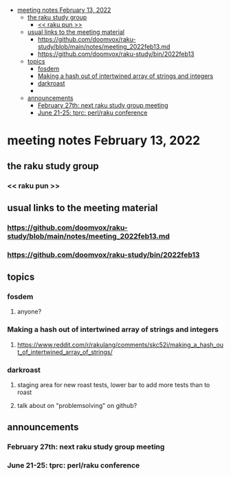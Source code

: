 - [meeting notes February 13, 2022](#org6365600)
  - [the raku study group](#orga435760)
    - [<< raku pun >>](#orge2e963d)
  - [usual links to the meeting material](#orgc154803)
    - [<https://github.com/doomvox/raku-study/blob/main/notes/meeting_2022feb13.md>](#org50c0dc0)
    - [<https://github.com/doomvox/raku-study/bin/2022feb13>](#org205dba6)
  - [topics](#orgfe2bf7e)
    - [fosdem](#org89e1ae2)
    - [Making a hash out of intertwined array of strings and integers](#org101373c)
    - [darkroast](#org6e0750c)
    - [](#org931909d)
  - [announcements](#orgc4fef7e)
    - [February 27th: next raku study group meeting](#org0dc47ac)
    - [June 21-25: tprc: perl/raku conference](#orgba85ac8)


<a id="org6365600"></a>

# meeting notes February 13, 2022


<a id="orga435760"></a>

## the raku study group


<a id="orge2e963d"></a>

### << raku pun >>


<a id="orgc154803"></a>

## usual links to the meeting material


<a id="org50c0dc0"></a>

### <https://github.com/doomvox/raku-study/blob/main/notes/meeting_2022feb13.md>


<a id="org205dba6"></a>

### <https://github.com/doomvox/raku-study/bin/2022feb13>


<a id="orgfe2bf7e"></a>

## topics


<a id="org89e1ae2"></a>

### fosdem

1.  anyone?


<a id="org101373c"></a>

### Making a hash out of intertwined array of strings and integers

1.  <https://www.reddit.com/r/rakulang/comments/skc52i/making_a_hash_out_of_intertwined_array_of_strings/>


<a id="org6e0750c"></a>

### darkroast

1.  staging area for new roast tests, lower bar to add more tests than to roast

2.  talk about on "problemsolving" on github?


<a id="org931909d"></a>

### 


<a id="orgc4fef7e"></a>

## announcements


<a id="org0dc47ac"></a>

### February 27th: next raku study group meeting


<a id="orgba85ac8"></a>

### June 21-25: tprc: perl/raku conference
